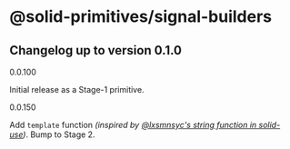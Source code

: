 # @solid-primitives/signal-builders

## Changelog up to version 0.1.0

0.0.100

Initial release as a Stage-1 primitive.

0.0.150

Add `template` function _(inspired by [@lxsmnsyc's string function in solid-use](#https://github.com/LXSMNSYC/solid-use/tree/main/packages/solid-use#string))_.
Bump to Stage 2.
